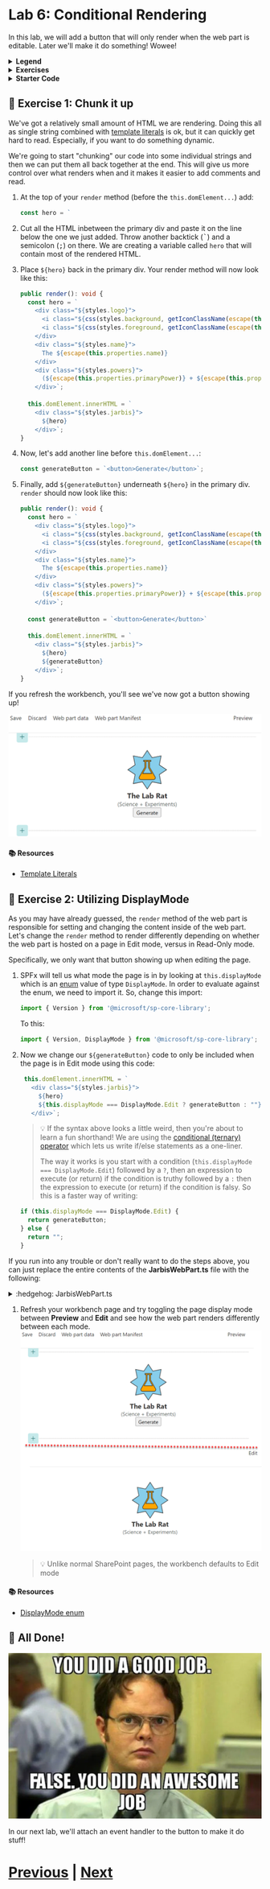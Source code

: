 # Lab 6: Conditional Rendering

In this lab, we will add a button that will only render when the web part is editable. Later we'll make it do something! Wowee!

<details>
<summary><b>Legend</b></summary>

|Icon|Meaning|
|---|---|
|:rocket:|Exercise|
|:apple:|Mac specific instructions|
|:shield:|Admin mode required|
|:bulb:|Hot tip!|
|:hedgehog:|Code catch-up|
|:warning:|Caution!|
|:books:|Resources|

</details>

<details>
<summary><b>Exercises</b></summary>

  1. [Chunk it up](#rocket-exercise-1-chunk-it-up)
  1. [Utilizing DisplayMode](#rocket-exercise-2-utilizing-displaymode)
</details>

<details>
<summary><b>Starter Code</b></summary>

If you skipped the previous step, or just want to start here, you can find the code ready to go in the [Lab 06 Starter](https://github.com/SPFxHeroes/JARBIS/tree/Start-of-Lab-06) branch.

</details>

## :rocket: Exercise 1: Chunk it up

We've got a relatively small amount of HTML we are rendering. Doing this all as single string combined with [template literals](https://developer.mozilla.org/en-US/docs/Web/JavaScript/Reference/Template_literals) is ok, but it can quickly get hard to read. Especially, if you want to do something dynamic.

We're going to start "chunking" our code into some individual strings and then we can put them all back together at the end. This will give us more control over what renders when and it makes it easier to add comments and read.

1. At the top of your `render` method (before the `this.domElement...`) add:
   ```TypeScript
   const hero = `
   ```

1. Cut all the HTML inbetween the primary div and paste it on the line below the one we just added. Throw another backtick (<kbd>\`</kbd>) and a semicolon (<kbd>;</kbd>) on there. We are creating a variable called `hero` that will contain most of the rendered HTML.

1. Place `${hero}` back in the primary div. Your render method will now look like this:

    ```TypeScript
    public render(): void {
      const hero = `
        <div class="${styles.logo}">
          <i class="${css(styles.background, getIconClassName(escape(this.properties.backgroundIcon)))}" style="color:${escape(this.properties.backgroundColor)};"></i>
          <i class="${css(styles.foreground, getIconClassName(escape(this.properties.foregroundIcon)))}" style="color:${escape(this.properties.foregroundColor)};"></i>
        </div>
        <div class="${styles.name}">
          The ${escape(this.properties.name)}
        </div>
        <div class="${styles.powers}">
          (${escape(this.properties.primaryPower)} + ${escape(this.properties.secondaryPower)})
        </div>`;

      this.domElement.innerHTML = `
        <div class="${styles.jarbis}">
          ${hero}
        </div>`;
    }
    ```

1. Now, let's add another line before `this.domElement...`:
   ```TypeScript
   const generateButton = `<button>Generate</button>`;
   ```

1. Finally, add `${generateButton}` underneath `${hero}` in the primary div. `render` should now look like this:
    ```TypeScript
    public render(): void {
      const hero = `
        <div class="${styles.logo}">
          <i class="${css(styles.background, getIconClassName(escape(this.properties.backgroundIcon)))}" style="color:${escape(this.properties.backgroundColor)};"></i>
          <i class="${css(styles.foreground, getIconClassName(escape(this.properties.foregroundIcon)))}" style="color:${escape(this.properties.foregroundColor)};"></i>
        </div>
        <div class="${styles.name}">
          The ${escape(this.properties.name)}
        </div>
        <div class="${styles.powers}">
          (${escape(this.properties.primaryPower)} + ${escape(this.properties.secondaryPower)})
        </div>`;

      const generateButton = `<button>Generate</button>`

      this.domElement.innerHTML = `
        <div class="${styles.jarbis}">
          ${hero}
          ${generateButton}
        </div>`;
    }
    ```

If you refresh the workbench, you'll see we've now got a button showing up!

![A button!](assets/generatebutton.png)

#### :books: Resources
- [Template Literals](https://developer.mozilla.org/en-US/docs/Web/JavaScript/Reference/Template_literals)

## :rocket: Exercise 2: Utilizing DisplayMode

As you may have already guessed, the `render` method of the web part is responsible for setting and changing the content inside of the web part. Let's change the `render` method to render differently depending on whether the web part is hosted on a page in Edit mode, versus in Read-Only mode.

Specifically, we only want that button showing up when editing the page.

1. SPFx will tell us what mode the page is in by looking at `this.displayMode` which is an [enum](https://www.typescriptlang.org/docs/handbook/enums.html) value of type `DisplayMode`. In order to evaluate against the enum, we need to import it. So, change this import:

   ```TypeScript
   import { Version } from '@microsoft/sp-core-library';
   ```
   To this:
   ```TypeScript
   import { Version, DisplayMode } from '@microsoft/sp-core-library';
   ```

1. Now we change our `${generateButton}` code to only be included when the page is in Edit mode using this code:
   ```TypeScript
    this.domElement.innerHTML = `
      <div class="${styles.jarbis}">
        ${hero}
        ${this.displayMode === DisplayMode.Edit ? generateButton : ""}
      </div>`;
   ```

   > :bulb: If the syntax above looks a little weird, then you're about to learn a fun shorthand! We are using the [conditional (ternary) operator](https://developer.mozilla.org/en-US/docs/Web/JavaScript/Reference/Operators/Conditional_operator) which lets us write if/else statements as a one-liner.
   >
   > The way it works is you start with a condition (`this.displayMode === DisplayMode.Edit`) followed by a `?`, then an expression to execute (or return) if the condition is truthy followed by a `:` then the expression to execute (or return) if the condition is falsy. So this is a faster way of writing:
    ```javascript
    if (this.displayMode === DisplayMode.Edit) {
      return generateButton;
    } else {
      return "";
    }
    ```

If you run into any trouble or don't really want to do the steps above, you can just replace the entire contents of the **JarbisWebPart.ts** file with the following:

<details>
<summary>:hedgehog: JarbisWebPart.ts</summary>

```TypeScript
import { Version, DisplayMode } from '@microsoft/sp-core-library';
import {
  type IPropertyPaneConfiguration,
  PropertyPaneTextField
} from '@microsoft/sp-property-pane';
import { BaseClientSideWebPart } from '@microsoft/sp-webpart-base';
import type { IReadonlyTheme } from '@microsoft/sp-component-base';

import styles from './JarbisWebPart.module.scss';
import * as strings from 'JarbisWebPartStrings';
import { getIconClassName } from '@fluentui/style-utilities';
import { css } from '@fluentui/utilities';
import { escape } from '@microsoft/sp-lodash-subset';

export interface IJarbisWebPartProps {
  name: string;
  primaryPower: string;
  secondaryPower: string;
  foregroundColor: string;
  backgroundColor: string;
  foregroundIcon: string;
  backgroundIcon: string;
}

export default class JarbisWebPart extends BaseClientSideWebPart<IJarbisWebPartProps> {

  public render(): void {
    const hero = `
      <div class="${styles.logo}">
        <i class="${css(styles.background, getIconClassName(escape(this.properties.backgroundIcon)))}" style="color:${escape(this.properties.backgroundColor)};"></i>
        <i class="${css(styles.foreground, getIconClassName(escape(this.properties.foregroundIcon)))}" style="color:${escape(this.properties.foregroundColor)};"></i>
      </div>
      <div class="${styles.name}">
        The ${escape(this.properties.name)}
      </div>
      <div class="${styles.powers}">
        (${escape(this.properties.primaryPower)} + ${escape(this.properties.secondaryPower)})
      </div>`;

    const generateButton = `<button>Generate</button>`

    this.domElement.innerHTML = `
      <div class="${styles.jarbis}">
        ${hero}
        ${this.displayMode === DisplayMode.Edit ? generateButton : ""}
      </div>`;
  }

  protected onThemeChanged(currentTheme: IReadonlyTheme | undefined): void {
    if (!currentTheme) {
      return;
    }

    const {
      semanticColors
    } = currentTheme;

    if (semanticColors) {
      this.domElement.style.setProperty('--bodyText', semanticColors.bodyText || null);
      this.domElement.style.setProperty('--link', semanticColors.link || null);
      this.domElement.style.setProperty('--linkHovered', semanticColors.linkHovered || null);
    }

  }

  protected get dataVersion(): Version {
    return Version.parse('1.0');
  }

  protected getPropertyPaneConfiguration(): IPropertyPaneConfiguration {
    return {
      pages: [
        {
          header: {
            description: strings.PropertyPaneDescription
          },
          groups: [
            {
              groupName: strings.BasicGroupName,
              groupFields: [
                PropertyPaneTextField('foregroundIcon', {
                  label: "Foreground icon",
                }),
                PropertyPaneTextField('primaryPower', {
                  label: "Primary power",
                })
              ]
            }
          ]
        }
      ]
    };
  }
}
```

</details>

1. Refresh your workbench page and try toggling the page display mode between **Preview** and **Edit** and see how the web part renders differently between each mode.
   ![Toggle mode](assets/displaymode.png)
   > :bulb: Unlike normal SharePoint pages, the workbench defaults to Edit mode

#### :books: Resources
- [DisplayMode enum](https://learn.microsoft.com/en-us/javascript/api/sp-core-library/displaymode?view=sp-typescript-latest)

## :tada: All Done!
![Great Job!](assets/GreatJob.png)

In our next lab, we'll attach an event handler to the button to make it do stuff!

# [Previous](../Lab05/README.md) | [Next](../Lab07/README.md)